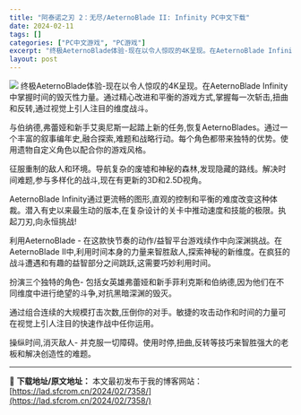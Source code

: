 ```yaml
---
title: "阿泰诺之刃 2：无尽/AeternoBlade II: Infinity PC中文下载"
date: 2024-02-11
tags: []
categories: ["PC中文游戏", "PC游戏"]
excerpt: "终极AeternoBlade体验-现在以令人惊叹的4K呈现。在AeternoBlade Infinity中掌握时间的毁灭性力量。通过精心改进和平衡的游戏方式,掌握每一次斩击,扭曲和反转,通过视觉上引人注目的维度战斗。 与伯纳德,弗蕾娅和新手艾奥尼斯一起踏上新的任务,恢复AeternoBlades。通&hellip;"
layout: post
---
```


<img class="aligncenter" src="https://image.api.playstation.com/vulcan/ap/rnd/202401/1209/7fbcac6b7e40f293e3c3fd12ee502fa439cb87cd61f18ed8.png" />
终极AeternoBlade体验-现在以令人惊叹的4K呈现。在AeternoBlade Infinity中掌握时间的毁灭性力量。通过精心改进和平衡的游戏方式,掌握每一次斩击,扭曲和反转,通过视觉上引人注目的维度战斗。

与伯纳德,弗蕾娅和新手艾奥尼斯一起踏上新的任务,恢复AeternoBlades。通过一个丰富的叙事编年史,融合探索,难题和战略行动。每个角色都带来独特的优势。使用遗物自定义角色以配合你的游戏风格。

征服重制的敌人和环境。导航复杂的废墟和神秘的森林,发现隐藏的路线。解决时间难题,参与多样化的战斗,现在有更新的3D和2.5D视角。

AeternoBlade Infinity通过更流畅的图形,直观的控制和平衡的难度改变这种体裁。潜入有史以​​来最生动的版本,在复杂设计的关卡中推动速度和技能的极限。执起刀刃,向永恒挑战!

利用AeternoBlade - 在这款快节奏的动作/益智平台游戏续作中向深渊挑战。在AeternoBlade II中,利用时间本身的力量来智胜敌人,探索神秘的新维度。在疯狂的战斗遭遇和有趣的益智部分之间跳跃,这需要巧妙利用时间。

扮演三个独特的角色- 包括女英雄弗蕾娅和新手菲利克斯和伯纳德,因为他们在不同维度中进行绝望的斗争,对抗黑暗深渊的毁灭。

通过组合连续的大规模打击次数,压倒你的对手。敏捷的攻击动作和时间的力量可在视觉上引人注目的快速作战中任你运用。

操纵时间,消灭敌人- 并克服一切障碍。使用时停,扭曲,反转等技巧来智胜强大的老板和解决创造性的难题。

---
📖 **下载地址/原文地址：** 本文最初发布于我的博客网站：[https://lad.sfcrom.cn/2024/02/7358/](https://lad.sfcrom.cn/2024/02/7358/)
